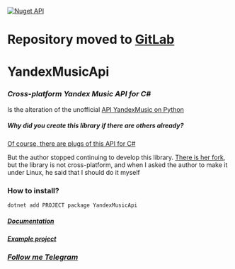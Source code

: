 [![Nuget API](https://img.shields.io/nuget/dt/YandexMusicApi)](https://www.nuget.org/packages/YandexMusicApi/)

# Repository moved to [GitLab](https://gitlab.com/KirMozor/YandexMusicApi)

# YandexMusicApi

### _Cross-platform Yandex Music API for C#_

Is the alteration of the unofficial [API YandexMusic on Python](https://github.com/MarshalX/yandex-music-api)

##### _Why did you create this library if there are others already?_
[Of course, there are plugs of this API for C#](https://github.com/Winster332/Yandex.Music.Api)

But the author stopped continuing to develop this library.
[There is her fork](https://github.com/Winster332/Yandex.Music.Api), but the library is not cross-platform, and when I asked the author to make it under Linux, he said that I should do it myself

### How to install?
`dotnet add PROJECT package YandexMusicApi`

##### [Documentation](https://github.com/KirMozor/YandexMusicApi/wiki) 
##### [Example project](https://github.com/KirMozor/Yamux)


### [_Follow me Telegram_](https://t.me/kirmozor)
